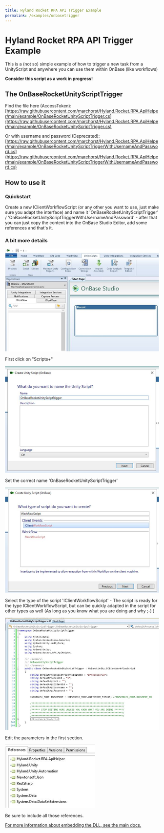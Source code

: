 ```yaml
---
title: Hyland Rocket RPA API Trigger Example
permalink: /examples/onbasetrigger
---
```


# Hyland Rocket RPA API Trigger Example

This is a (not so) simple example of how to trigger a new task from a UnityScript and anywhere you can use them within OnBase (like workflows)

**Consider this script as a work in progress!**

## The OnBaseRocketUnityScriptTrigger
Find the file here (AccessToken):
[https://raw.githubusercontent.com/marchorst/Hyland.Rocket.RPA.ApiHelper/main/example/OnBaseRocketUnityScriptTrigger.cs](https://raw.githubusercontent.com/marchorst/Hyland.Rocket.RPA.ApiHelper/main/example/OnBaseRocketUnityScriptTrigger.cs)

Or with username and password (Deprecated):
[https://raw.githubusercontent.com/marchorst/Hyland.Rocket.RPA.ApiHelper/main/example/OnBaseRocketUnityScriptTriggerWithUsernameAndPassword.cs](https://raw.githubusercontent.com/marchorst/Hyland.Rocket.RPA.ApiHelper/main/example/OnBaseRocketUnityScriptTriggerWithUsernameAndPassword.cs)

## How to use it
### Quickstart
Create a new IClientWorkflowScript (or any other you want to use, just make sure you adapt the interface) and name it 'OnBaseRocketUnityScriptTrigger' / 'OnBaseRocketUnityScriptTriggerWithUsernameAndPassword' - after that you can just copy the content into the OnBase Studio Editor, add some references and that's it.

### A bit more details
![1 Step](https://raw.githubusercontent.com/marchorst/Hyland.Rocket.RPA.ApiHelper/main/example/1.JPG)

First click on "Scripts+"

![2 Step](https://raw.githubusercontent.com/marchorst/Hyland.Rocket.RPA.ApiHelper/main/example/2.JPG)

Set the correct name 'OnBaseRocketUnityScriptTrigger'

![3 Step](https://raw.githubusercontent.com/marchorst/Hyland.Rocket.RPA.ApiHelper/main/example/3.JPG)

Select the type of the script 'IClientWorkflowScript' - The script is ready for the type IClientWorkflowScript, but can be quickly adapted in the script for other types as well (As long as you know what you are doing and why ;-) )

![4 Step](https://raw.githubusercontent.com/marchorst/Hyland.Rocket.RPA.ApiHelper/main/example/4.JPG)

Edit the parameters in the first section.

![5 Step](https://raw.githubusercontent.com/marchorst/Hyland.Rocket.RPA.ApiHelper/main/example/5.JPG)

Be sure to include all those references.

[For more information about embedding the DLL, see the main docs.](/)
